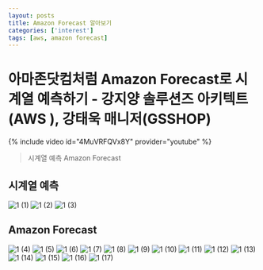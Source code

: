 ```yaml
---
layout: posts
title: Amazon Forecast 알아보기
categories: ['interest']
tags: [aws, amazon forecast]
---
```


아마존닷컴처럼 Amazon Forecast로 시계열 예측하기 - 강지양 솔루션즈 아키텍트(AWS ), 강태욱 매니저(GSSHOP)
=======================================

{% include video id="4MuVRFQVx8Y" provider="youtube" %}

> 시계열 예측
> Amazon Forecast

시계열 예측
---------

![1 (1)](https://user-images.githubusercontent.com/86539195/135446217-a74acb51-c70b-4ce5-916d-219f18de028c.png)
![1 (2)](https://user-images.githubusercontent.com/86539195/135446229-f7e5fd7e-9d4b-4ce3-92fd-81b0b028a3e5.png)
![1 (3)](https://user-images.githubusercontent.com/86539195/135446239-ccf506fd-9db8-431a-b3e6-61d13c6d668c.png)

Amazon Forecast
-------------

![1 (4)](https://user-images.githubusercontent.com/86539195/135446322-495334b4-49b2-4566-907b-4edbdc7c2eda.png)
![1 (5)](https://user-images.githubusercontent.com/86539195/135446327-8100cb3d-bc6b-4bd4-a829-0fe42666b173.png)
![1 (6)](https://user-images.githubusercontent.com/86539195/135446331-3400ebd0-f100-43a4-8230-4216a1f45840.png)
![1 (7)](https://user-images.githubusercontent.com/86539195/135446340-29cd899a-6c6b-4359-9936-2f3552ff66fc.png)
![1 (8)](https://user-images.githubusercontent.com/86539195/135446344-9c0a2b12-91fe-49f9-85f3-88456834014b.png)
![1 (9)](https://user-images.githubusercontent.com/86539195/135446352-60a30890-32da-44e7-9bbb-301e9c969530.png)
![1 (10)](https://user-images.githubusercontent.com/86539195/135446356-5fe58662-18c1-4210-8ebf-317fc128b16c.png)
![1 (11)](https://user-images.githubusercontent.com/86539195/135446367-c6eef2c0-711b-4d8d-be23-8369c9f45b9e.png)
![1 (12)](https://user-images.githubusercontent.com/86539195/135446371-eb969e55-c0a1-4cf6-a7e4-81ef0b4cfd35.png)
![1 (13)](https://user-images.githubusercontent.com/86539195/135446378-04623afa-aefd-4fce-98ca-9657f9f49417.png)
![1 (14)](https://user-images.githubusercontent.com/86539195/135446382-203040ad-43e8-4b64-9059-0e6db5d8961f.png)
![1 (15)](https://user-images.githubusercontent.com/86539195/135446385-16d1978b-cdb5-4ec2-bf69-5c88a1b59b69.png)
![1 (16)](https://user-images.githubusercontent.com/86539195/135446387-7f5a80e8-1bb0-48f8-8e5d-5796fa73f3f3.png)
![1 (17)](https://user-images.githubusercontent.com/86539195/135446390-565008cd-8891-4aa6-b309-839f7031c2cc.png)
